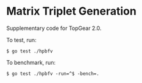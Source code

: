 # Matrix Triplet Generation

Supplementary code for TopGear 2.0.

To test, run:
```
$ go test ./hpbfv
```

To benchmark, run:
```
$ go test ./hpbfv -run=^$ -bench=.
```
